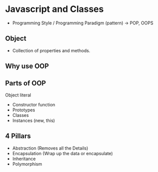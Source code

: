 # Javascript and Classes
- Programming Style / Programming Paradigm (pattern) -> POP, OOPS 

## Object
- Collection of properties and methods.

## Why use OOP

## Parts of OOP
Object literal

- Constructor function
- Prototypes
- Classes
- Instances (new, this)

## 4 Pillars
- Abstraction (Removes all the Details)
- Encapsulation (Wrap up the data or encapsulate)
- Inheritance 
- Polymorphism
